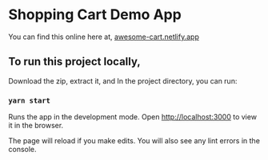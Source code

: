 # Shopping Cart Demo App

You can find this online here at, [awesome-cart.netlify.app](https://awesome-cart.netlify.app/ "https://awesome-cart.netlify.app/")

## To run this project locally,

Download the zip, extract it, and In the project directory, you can run:

### `yarn start`

Runs the app in the development mode.
Open [http://localhost:3000](http://localhost:3000) to view it in the browser.

The page will reload if you make edits.
You will also see any lint errors in the console.
